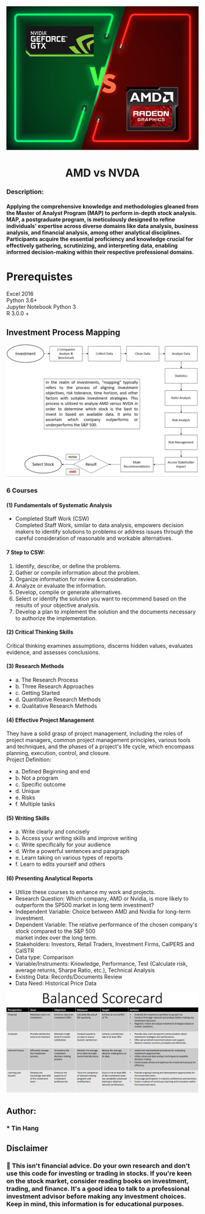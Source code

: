 <img src="AMDvsNVDA.PNG">  
<h1 align="center">AMD vs NVDA</h1>  

### Description:  
#### Applying the comprehensive knowledge and methodologies gleaned from the Master of Analyst Program (MAP) to perform in-depth stock analysis. MAP, a postgraduate program, is meticulously designed to refine individuals' expertise across diverse domains like data analysis, business analysis, and financial analysis, among other analytical disciplines. Participants acquire the essential proficiency and knowledge crucial for effectively gathering, scrutinizing, and interpreting data, enabling informed decision-making within their respective professional domains.  

# Prerequistes
Excel 2016  
Python 3.6+  
Jupyter Notebook Python 3   
R 3.0.0 +  

## Investment Process Mapping  
<img src="InvestmentProcessMapping.PNG">   

### 6	Courses  
#### (1)	Fundamentals of Systematic Analysis  
-	Completed Staff Work (CSW)  
 Completed Staff Work, similar to data analysis, empowers decision makers to identify solutions to problems or address issues through the careful consideration of reasonable and workable alternatives.  
#### 7 Step to CSW:      
1. Identify, describe, or define the problems.  
2. Gather or compile information about the problem.  
3. Organize information for review & consideration.  
4. Analyze or evaluate the information.  
5. Develop, compile or generate alternatives.  
6. Select or identify the solution you want to recommend based on the results of your objective analysis.  
7. Develop a plan to implement the solution and the documents necessary to authorize the implementation.  

#### (2)	Critical Thinking Skills  
Critical thinking examines assumptions, discerns hidden values, evaluates evidence, and assesses conclusions.  

#### (3)	Research Methods  
-	a. The Research Process   
-	b. Three Research Approaches   
-	c. Getting Started  
-	d. Quantitative Research Methods   
-	e. Qualitative Research Methods
  
#### (4)	Effective Project Management  
They have a solid grasp of project management, including the roles of project managers, common project management principles, various tools and techniques, and the phases of a project's life cycle, which encompass planning, execution, control, and closure.    
Project Definition:  
-	a. Defined Beginning and end
-	b. Not a program
-	c. Specific outcome
-	d. Unique
-	e. Risks
-	f. Multiple tasks

#### (5)	Writing Skills  
-	a. Write clearly and concisely  
-	b. Access your writing skills and improve writing  
-	c. Write specifically for your audience   
-	d. Write a powerful sentences and paragraph  
-	e. Learn taking on various types of reports
-	f. Learn to edits yourself and others

#### (6)	Presenting Analytical Reports  
* Utilize these courses to enhance my work and projects.   
* Research Question: Which company, AMD or Nvidia, is more likely to outperform the SP500 market in
long term investment?  
* Independent Variable: Choice between AMD and Nvidia for long-term investment.  
* Dependent Variable: The relative performance of the chosen company's stock compared to the S&P 500   
market index over the long term.  
* Stakeholders: Investors, Retail Traders, Investment Firms, CalPERS and CalSTR  
* Data type: Comparison  
* Variable/Instruments: Knowledge, Performance, Test (Calculate risk, average returns, Sharpe Ratio, etc.), Technical Analysis     
* Existing Data: Records/Documents Review  
* Data Need: Historical Price Data  

<img src="BalancedScorecard.PNG">    

## Author:   
### * Tin Hang

## Disclaimer
### 🔴 This isn't financial advice. Do your own research and don't use this code for investing or trading in stocks. If you're keen on the stock market, consider reading books on investment, trading, and finance. It's a good idea to talk to a professional investment advisor before making any investment choices. Keep in mind, this information is for educational purposes.  
